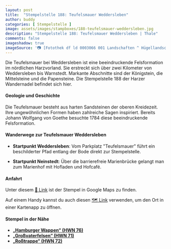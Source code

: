 ```yaml
---
layout: post
title:  "Stempelstelle 188: Teufelsmauer Weddersleben"
author: buddy
categories: [ Stempelstelle ]
image: assets/images/stampboxes/188-teufelsmauer-weddersleben.jpg
description: "Stempelstelle 188: Teufelsmauer Weddersleben | Thale"
comments: false
imageshadow: true
imageSource: '📷 [Fotothek df ld 0003066 001 Landschaften ^ Hügellandschaften - Gebirgslandschaften](https://commons.wikimedia.org/wiki/File:Fotothek_df_ld_0003066_001_Landschaften_%5E_H%C3%BCgellandschaften_-_Gebirgslandschafte.jpg) von <bdi><a href="https://en.wikipedia.org/wiki/de:Richard_Peter" class="extiw" title="w:de:Richard Peter"><span title="deutscher Fotojournalist">Richard Peter</span></a></bdi> unter Lizenz [CC BY-SA 3.0 de](https://creativecommons.org/licenses/by-sa/3.0/de/deed.en)'
---
```


Die Teufelsmauer bei Weddersleben ist eine beeindruckende Felsformation im nördlichen Harzvorland. Sie erstreckt sich über zwei Kilometer von Weddersleben bis Warnstedt. Markante Abschnitte sind der Königstein, die Mittelsteine und die Papensteine. Die Stempelstelle 188 der Harzer Wandernadel befindet sich hier. 

#### Geologie und Geschichte

Die Teufelsmauer besteht aus harten Sandsteinen der oberen Kreidezeit. Ihre ungewöhnlichen Formen haben zahlreiche Sagen inspiriert. Bereits Johann Wolfgang von Goethe besuchte 1784 diese beeindruckende Felsformation. 

#### Wanderwege zur Teufelsmauer Weddersleben

- **Startpunkt Weddersleben**: Vom Parkplatz "Teufelsmauer" führt ein beschilderter Pfad entlang der Bode direkt zur Stempelstelle. 

- **Startpunkt Neinstedt**: Über die barrierefreie Marienbrücke gelangt man zum Marienhof mit Hofladen und Hofcafé. 

#### Anfahrt

Unter diesem [📍 Link](https://www.google.com/maps/dir/?api=1&origin=&destination=51.75603%2C%2011.08734) ist der Stempel in Google Maps zu finden.

<div class="android-only">
  Auf einem Handy kannst du auch diesen 
  <a href="geo:51.75603,11.08734">🗺️ Link</a> 
  verwenden, um den Ort in einer Kartenapp zu öffnen.
  <p></p>
</div>

#### Stempel in der Nähe

- [**„Hamburger Wappen“ (HWN 76)**](/stempelstelle-76-hamburger-wappen)
- [**„Großvaterfelsen“ (HWN 71)**](/stempelstelle-71-grossvaterfelsen)
- [**„Roßtrappe“ (HWN 72)**](/stempelstelle-72-rosstrappe)
